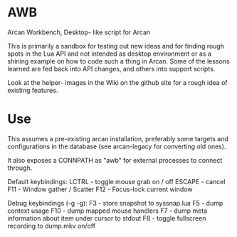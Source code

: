 AWB
===

Arcan Workbench, Desktop- like script for Arcan

This is primarily a sandbox for testing out new ideas and for finding
rough spots in the Lua API and not intended as desktop environment or
as a shining example on how to code such a thing in Arcan. Some of the
lessons learned are fed back into API changes, and others into support
scripts.

Look at the helper- images in the Wiki on the github site for a rough
idea of existing features.

Use
===
This assumes a pre-existing arcan installation, preferably some targets
and configurations in the database (see arcan-legacy for converting old
ones).

It also exposes a CONNPATH as "awb" for external processes to connect
through.

Default keybindings:
LCTRL - toggle mouse grab on / off
ESCAPE - cancel
F11 - Window gather / Scatter
F12 - Focus-lock current window

Debug keybindings (-g -g):
F3 - store snapshot to syssnap.lua
F5 - dump context usage
F10 - dump mapped mouse handlers
F7 - dump meta information about item under cursor to stdout
F8 - toggle fullscreen recording to dump.mkv on/off

